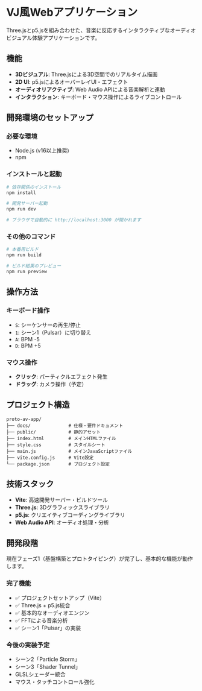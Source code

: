 # VJ風Webアプリケーション

Three.jsとp5.jsを組み合わせた、音楽に反応するインタラクティブなオーディオビジュアル体験アプリケーションです。

## 機能

- **3Dビジュアル**: Three.jsによる3D空間でのリアルタイム描画
- **2D UI**: p5.jsによるオーバーレイUI・エフェクト
- **オーディオリアクティブ**: Web Audio APIによる音楽解析と連動
- **インタラクション**: キーボード・マウス操作によるライブコントロール

## 開発環境のセットアップ

### 必要な環境
- Node.js (v16以上推奨)
- npm

### インストールと起動

```bash
# 依存関係のインストール
npm install

# 開発サーバー起動
npm run dev

# ブラウザで自動的に http://localhost:3000 が開かれます
```

### その他のコマンド

```bash
# 本番用ビルド
npm run build

# ビルド結果のプレビュー
npm run preview
```

## 操作方法

### キーボード操作
- `S`: シーケンサーの再生/停止
- `1`: シーン1（Pulsar）に切り替え
- `A`: BPM -5
- `D`: BPM +5

### マウス操作
- **クリック**: パーティクルエフェクト発生
- **ドラッグ**: カメラ操作（予定）

## プロジェクト構造

```
proto-av-app/
├── docs/              # 仕様・要件ドキュメント
├── public/            # 静的アセット
├── index.html         # メインHTMLファイル
├── style.css          # スタイルシート
├── main.js            # メインJavaScriptファイル
├── vite.config.js     # Vite設定
└── package.json       # プロジェクト設定
```

## 技術スタック

- **Vite**: 高速開発サーバー・ビルドツール
- **Three.js**: 3Dグラフィックスライブラリ
- **p5.js**: クリエイティブコーディングライブラリ
- **Web Audio API**: オーディオ処理・分析

## 開発段階

現在フェーズ1（基盤構築とプロトタイピング）が完了し、基本的な機能が動作します。

### 完了機能
- ✅ プロジェクトセットアップ（Vite）
- ✅ Three.js + p5.js統合
- ✅ 基本的なオーディオエンジン
- ✅ FFTによる音楽分析
- ✅ シーン1「Pulsar」の実装

### 今後の実装予定
- シーン2「Particle Storm」
- シーン3「Shader Tunnel」
- GLSLシェーダー統合
- マウス・タッチコントロール強化